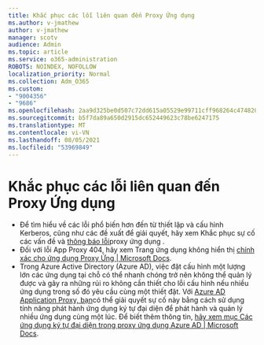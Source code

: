 ```yaml
---
title: Khắc phục các lỗi liên quan đến Proxy Ứng dụng
ms.author: v-jmathew
author: v-jmathew
manager: scotv
audience: Admin
ms.topic: article
ms.service: o365-administration
ROBOTS: NOINDEX, NOFOLLOW
localization_priority: Normal
ms.collection: Adm_O365
ms.custom:
- "9004356"
- "9686"
ms.openlocfilehash: 2aa9d325be0d507c72dd615a05529e99711cff968264c474820625f8fcc65bdc
ms.sourcegitcommit: b5f7da89a650d2915dc652449623c78be6247175
ms.translationtype: MT
ms.contentlocale: vi-VN
ms.lasthandoff: 08/05/2021
ms.locfileid: "53969849"
---
```

# <a name="troubleshoot-errors-related-to-application-proxy"></a>Khắc phục các lỗi liên quan đến Proxy Ứng dụng

- Để tìm hiểu về các lỗi phổ biến hơn đến từ thiết lập và cấu hình Kerberos, cũng như các đề xuất để giải quyết, hãy xem Khắc phục sự cố các vấn đề và [thông báo lỗi](https://docs.microsoft.com/azure/active-directory/manage-apps/application-proxy-troubleshoot#kerberos-errors)proxy ứng dụng .
- Đối với lỗi App Proxy 404, hãy xem Trang ứng dụng không hiển thị [chính xác cho ứng dụng Proxy Ứng | Microsoft Docs](https://docs.microsoft.com/azure/active-directory/manage-apps/application-proxy-page-appearance-broken-problem).
- Trong Azure Active Directory (Azure AD), việc đặt cấu hình một lượng lớn các ứng dụng tại chỗ có thể nhanh chóng trở nên không thể quản lý được và gây ra những rủi ro không cần thiết cho lỗi cấu hình nếu nhiều ứng dụng trong số đó yêu cầu cùng một thiết đặt. Với [Azure AD Application Proxy, bạn](https://docs.microsoft.com/azure/active-directory/manage-apps/application-proxy)có thể giải quyết sự cố này bằng cách sử dụng tính năng phát hành ứng dụng ký tự đại diện để phát hành và quản lý nhiều ứng dụng cùng một lúc. Để biết thêm thông tin, [hãy xem mục Các ứng dụng ký tự đại diện trong proxy ứng dụng Azure AD | Microsoft Docs](https://docs.microsoft.com/azure/active-directory/manage-apps/application-proxy-wildcard).
